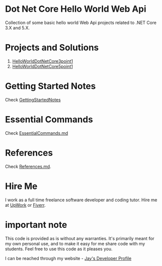 # Dot Net Core Hello World Web Api

Collection of some basic hello world Web Api projects related to .NET Core 3.X and 5.X.

# Projects and Solutions

1. [HelloWorldDotNetCore3point1](HelloWorldDotNetCore3point1)
1. [HelloWorldDotNetCore5point1](HelloWorldDotNetCore5point1)

# Getting Started Notes

Check [GettingStartedNotes](GettingStartedNotes.md)

# Essential Commands

Check [EssentialCommands.md](EssentialCommands.md)

# References

Check [References.md](References.md).

# Hire Me

I work as a full time freelance software developer and coding tutor. Hire me at [UpWork](https://www.upwork.com/fl/vijayasimhabr) or [Fiverr](https://www.fiverr.com/jay_codeguy). 

# important note 

This code is provided as is without any warranties. It's primarily meant for my own personal use, and to make it easy for me share code with my students. Feel free to use this code as it pleases you.

I can be reached through my website - [Jay's Developer Profile](https://jay-study-nildana.github.io/developerprofile)